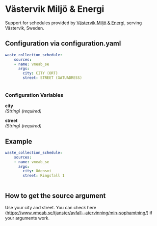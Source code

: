 # Västervik Miljö & Energi

Support for schedules provided by [Västervik Miljö & Energi](https://www.vmeab.se/), serving Västervik, Sweden.

## Configuration via configuration.yaml

```yaml
waste_collection_schedule:
    sources:
    - name: vmeab_se
      args:
        city: CITY (ORT)
        street: STREET (GATUADRESS)
        
```

### Configuration Variables

**city**  
*(String) (required)*

**street**  
*(String) (required)*

## Example

```yaml
waste_collection_schedule:
    sources:
    - name: vmeab_se
      args:
        city: Odensvi
        street: Ringsfall 1
        
```

## How to get the source argument

Use your city and street. You can check here (<https://www.vmeab.se/tjanster/avfall--atervinning/min-sophamtning/>) if your arguments work.
